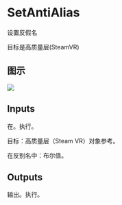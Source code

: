 # SetAntiAlias

设置反假名

目标是高质量层(SteamVR)

## 图示

![]($-20221218-18274869.png)

## Inputs

在。执行。

目标：高质量层（Steam VR）对象参考。

在反别名中：布尔值。 

## Outputs

输出。执行。
